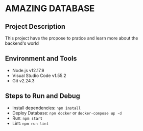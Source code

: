 # AMAZING DATABASE

## Project Description

This project have the propose to pratice and learn more about the backend's world

## Environment and Tools

- Node.js v12.17.9
- Visual Studio Code v1.55.2
- Git v2.24.3

## Steps to Run and Debug

- Install dependencies: `npm install`
- Deploy Database: `npm docker` or `docker-compose up -d`
- Run: `npm start`
- Lint: `npm run lint`
